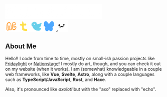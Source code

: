 <div><img src="watermarknoat.png" height="48"/></div><div><a href="https://echolotl.newgrounds.com/"><img src="newgrounds.png" width="40"/></a><a href="https://www.tumblr.com/echolotl"><img src="tumblr.png" width="40"/></a><a href="https://x.com/echolotl"><img src="twitter.png" width="40"/></a><a href="https://bsky.app/profile/echolotl.lol"><img src="bluesky.png" width="40"/></a><a href="https://www.echolotl.lol"><img src="favicon-dark64x64.png" width="40"/></a></div>

## About Me

Hello!! I code from time to time, mostly on small-ish passion projects like [Fridaylight](https://github.com/echolotl/fridaylight) or [Nationstage](https://github.com/echolotl/fridaylight)! I mostly do art, though, and you can check it out on my website (when it works). I am (somewhat) knowledgeable in a couple web frameworks, like **Vue**, **Svelte**, **Astro**, along with a couple languages such as **TypeScript/JavaScript**, **Rust**, and **Haxe**.

Also, it's pronounced like *axolotl* but with the "axo" replaced with "echo".
